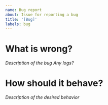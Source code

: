```yaml
---
name: Bug report
about: Issue for reporting a bug
title: '[Bug]'
labels: bug
---
```


# What is wrong?

_Description of the bug_
_Any logs?_

# How should it behave?

_Description of the desired behavior_
